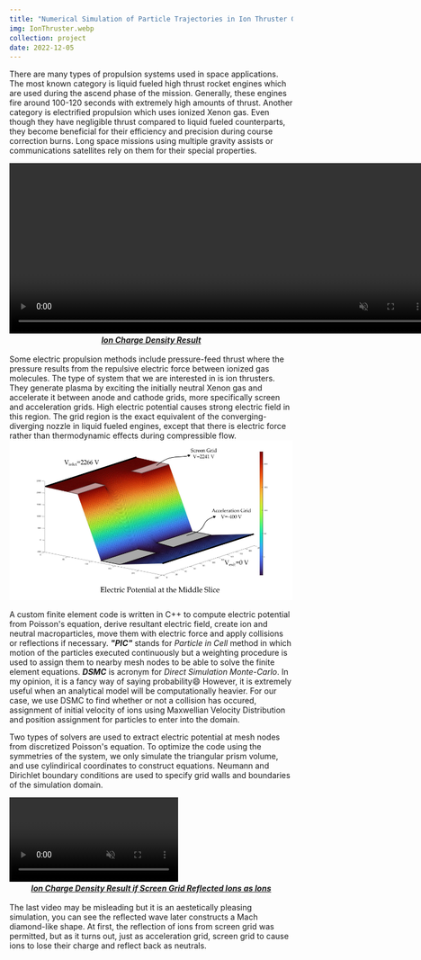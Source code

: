 ```yaml
---
title: "Numerical Simulation of Particle Trajectories in Ion Thruster Grid Region Plasma using a PIC-DSMC Code"
img: IonThruster.webp
collection: project
date: 2022-12-05
---
```


There are many types of propulsion systems used in space applications. The most known category is liquid fueled high thrust rocket engines which are used during the ascend phase of the mission. Generally, these engines fire around 100-120 seconds with extremely high amounts of thrust. Another category is electrified propulsion which uses ionized Xenon gas. Even though they have negligible thrust compared to liquid fueled counterparts, they become beneficial for their efficiency and precision during course correction burns. Long space missions using multiple gravity assists or communications satellites rely on them for their special properties.

<video width="750" height="303" muted autoplay loop>
  <source src="/videos/FlowSimulationWithoutReflection.mp4" type="video/mp4">
Your browser does not support the video tag.
</video>
<center><u><i><b>Ion Charge Density Result</b></i></u></center>
<br />
Some electric propulsion methods include pressure-feed thrust where the pressure results from the repulsive electric force between ionized gas molecules. The type of system that we are interested in is ion thrusters. They generate plasma by exciting the initially neutral Xenon gas and accelerate it between anode and cathode grids, more specifically screen and acceleration grids. High electric potential causes strong electric field in this region. The grid region is the exact equivalent of the converging-diverging nozzle in liquid fueled engines, except that there is electric force rather than thermodynamic effects during compressible flow.

<img src="/images/electricPotential.png" alt="Electric Potential" style="resolution=150dpi;"/>

A custom finite element code is written in C++ to compute electric potential from Poisson's equation, derive resultant electric field, create ion and neutral macroparticles, move them with electric force and apply collisions or reflections if necessary. ***"PIC"*** stands for *Particle in Cell* method in which motion of the particles executed continuously but a weighting procedure is used to assign them to nearby mesh nodes to be able to solve the finite element equations. ***DSMC*** is acronym for *Direct Simulation Monte-Carlo*. In my opinion, it is a fancy way of saying probability:smile: However, it is extremely useful when an analytical model will be computationally heavier. For our case, we use DSMC to find whether or not a collision has occured, assignment of initial velocity of ions using Maxwellian Velocity Distribution and position assignment for particles to enter into the domain.

Two types of solvers are used to extract electric potential at mesh nodes from discretized Poisson's equation. To optimize the code using the symmetries of the system, we only simulate the triangular prism volume, and use cylindirical coordinates to construct equations. Neumann and Dirichlet boundary conditions are used to specify grid walls and boundaries of the simulation domain.

<video class="projectVideo" muted autoplay loop>
  <source src="/videos/FlowSimulationWithReflection.mp4" type="video/mp4">
Your browser does not support the video tag.
</video>
<center><u><i><b>Ion Charge Density Result if Screen Grid Reflected Ions as Ions</b></i></u></center>
<br />
The last video may be misleading but it is an aestetically pleasing simulation, you can see the reflected wave later constructs a Mach diamond-like shape. At first, the reflection of ions from screen grid was permitted, but as it turns out, just as acceleration grid, screen grid to cause ions to lose their charge and reflect back as neutrals. 